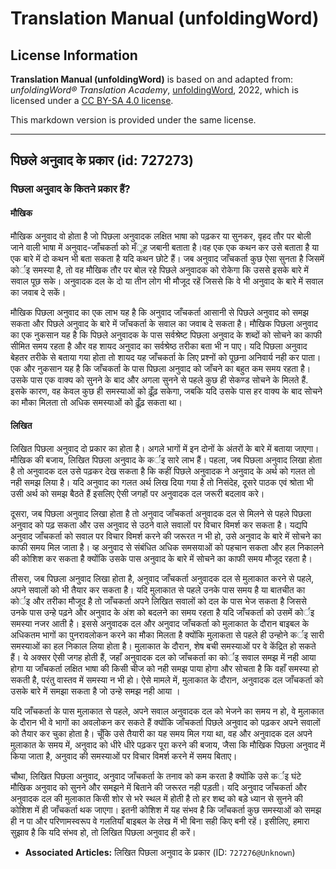 # Translation Manual (unfoldingWord)

## License Information

**Translation Manual (unfoldingWord)** is based on and adapted from: _unfoldingWord® Translation Academy_, [unfoldingWord](https://unfoldingword.org/utw), 2022, which is licensed under a [CC BY-SA 4.0 license](https://creativecommons.org/licenses/by-sa/4.0/legalcode.en).

This markdown version is provided under the same license.



--------------------------------

## पिछले अनुवाद के प्रकार (id: 727273)

### पिछला अनुवाद के कितने प्रकार हैं?

#### मौखिक

मौखिक अनुवाद वो होता है जो पिछला अनुवादक लक्षित भाषा को पढ़कर या सुनकर, वृहद तौर पर बोली जाने वाली भाषा में अनुवाद\-जाँचकर्ता को मँूह जबानी बताता है।वह एक एक कथन कर उसे बताता है या एक बारे में दो कथन भी बता सकता है यदि कथन छोटे हैं। जब अनुवाद जाँचकर्ता कुछ ऐसा सुनता है जिसमें कोर्इ समस्या है, तो वह मौखिक तौर पर बोल रहे पिछले अनुवादक को रोकेगा कि उससे इसके बारे में सवाल पूछ सके। अनुवादक दल के दो या तीन लोग भी मौजूद रहें जिससे कि वे भी अनुवाद के बारे में सवाल का जवाब दे सकें।

मौखिक पिछला अनुवाद का एक लाभ यह है कि अनुवाद जाँचकर्ता आसानी से पिछले अनुवाद को समझ सकता और पिछले अनुवाद के बारे में जाँचकर्ता के सवाल का जवाब दे सकता है। मौखिक पिछला अनुवाद का एक नुकसान यह है कि पिछले अनुवादक के पास सर्वश्रेष्ट पिछला अनुवाद के शब्दों को सोचने का काफी सीमित समय रहता है और वह शायद अनुवाद का सर्वश्रेष्ठ तरीका बता भी न पाए। यदि पिछला अनुवाद बेहतर तरीके से बताया गया होता तो शायद यह जाँचकर्ता के लिए प्रश्नों को पूछना अनिवार्य नही कर पाता। एक और नुकसान यह है कि जाँचकर्ता के पास पिछला अनुवाद को जाँचने का बहुत कम समय रहता है। उसके पास एक वाक्य को सुनने के बाद और अगला सुनने से पहले कुछ ही सेकण्ड सोचने के मिलते हैं. इसके कारण, वह केवल कुछ ही समस्याओं को ढ़ूँढ़ सकेगा, जबकि यदि उसके पास हर वाक्य के बाद सोचने का मौका मिलता तो अधिक समस्याओं को ढ़ूँढ़ सकता था।

#### लिखित

लिखित पिछला अनुवाद दो प्रकार का होता है। अगले भागों में इन दोनों के अंतरों के बारे में बताया जाएगा। मौखिक की बजाय, लिखित पिछला अनुवाद के कर्इ सारे लाभ हैं। पहला, जब पिछला अनुवाद लिखा होता है तो अनुवादक दल उसे पढ़कर देख सकता है कि कहीं पिछले अनुवादक ने अनुवाद के अर्थ को गलत तो नही समझ लिया है। यदि अनुवाद का गलत अर्थ लिख दिया गया है तो निसंदेह, दूसरे पाठक एवं श्रोता भी उसी अर्थ को समझ बैठते हैं इसलिए ऐसी जगहों पर अनुवादक दल जरूरी बदलाव करे।

दूसरा, जब पिछला अनुवाद लिखा होता है तो अनुवाद जाँचकर्ता अनुवादक दल से मिलने से पहले पिछला अनुवाद को पढ़ सकता और उस अनुवाद से उठने वाले सवालों पर विचार विमर्श कर सकता है। यद्यपि अनुवाद जाँचकर्ता को सवाल पर विचार विमर्श करने की जरूरत न भी हो, उसे अनुवाद के बारे में सोचने का काफी समय मिल जाता है। व्ह अनुवाद से संबंधित अधिक समसयाओं को पहचान सकता और हल निकालने की कोशिश कर सकता है क्योंकि उसके पास अनुवाद के बारे में सोचने का काफी समय मौजूद रहता है।

तीसरा, जब पिछला अनुवाद लिखा होता है, अनुवाद जाँचकर्ता अनुवादक दल से मुलाकात करने से पहले, अपने सवालों को भी तैयार कर सकता है। यदि मुलाकात से पहले उनके पास समय है या बातचीत का कोर्इ और तरीका मौजूद है तो जाँचकर्ता अपने लिखित सवालों को दल के पास भेज सकता है जिससे उनके पास उन्हे पढ़ने और अनुवाद के अंश को बदलने का समय रहता है यदि जाँचकर्ता को उसमें कोर्इ समस्या नजर आती है। इससे अनुवादक दल और अनुवाद जाँचकर्ता को मुलाकात के दौरान बाइबल के अधिकतम भागों का पुनरावलोकन करने का मौका मिलता है क्योंकि मुलाकता से पहले ही उन्होने कर्इ सारी समस्याओं का हल निकाल लिया होता है। मुलाकात के दौरान, शेष बची समस्याओं पर वे केंद्रित हो सकते हैं। ये अक्सर ऐसी जगह होती हैं, जहाँ अनुवादक दल को जाँचकर्ता का कोर्इ सवाल समझ में नही आया होगा या जाँचकर्ता लक्षित भाषा की किसी चीज को नही समझ पाया होगा और सोचता है कि वहाँ समस्या हो सकती है, परंतु वास्तव में समस्या न भी हो। ऐसे मामले में, मुलाकात के दौरान, अनुवादक दल जाँचकर्ता को उसके बारे में समझा सकता है जो उन्हे समझ नही आया ।

यदि जाँचकर्ता के पास मुलाकात से पहले, अपने सवाल अनुवादक दल को भेजने का समय न हो, वे मुलाकात के दौरान भी वे भागों का अवलोकन कर सकते हैं क्योंकि जाँचकर्ता पिछले अनुवाद को पढ़कर अपने सवालों को तैयार कर चुका होता है। चूँकि उसे तैयारी का यह समय मिल गया था, वह और अनुवादक दल अपने मुलाकात के समय में, अनुवाद को धीरे धीरे पढ़कर पूरा करने की बजाय, जैसा कि मौखिक पिछला अनुवाद में किया जाता है, अनुवाद की समस्याओं पर विचार विमर्श करने में समय बिताए।

चौथा, लिखित पिछला अनुवाद, अनुवाद जाँचकर्ता के तनाव को कम करता है क्योंकि उसे कर्इ घंटे मौखिक अनुवाद को सुनने और समझने में बिताने की जरूरत नही पड़ती। यदि अनुवाद जाँचकर्ता और अनुवादक दल की मुलाकात किसी शोर से भरे स्थल में होती है तो हर शब्द को बड़े ध्यान से सुनने की कोशिश में ही जाँचकर्ता थक जाएगा। इतनी कोशिश में यह संभव है कि जाँचकर्ता कुछ समस्याओं को समझ ही न पा और परिणामस्वरूप वे गलतियाँ बाइबल के लेख में भी बिना सही किए बनी रहें। इसीलिए, हमारा सुझाव है कि यदि संभव हो, तो लिखित पिछला अनुवाद ही करें।

* **Associated Articles:** लिखित पिछला अनुवाद के प्रकार (ID: `727276@Unknown`)

